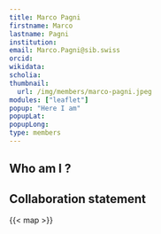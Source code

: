 ```yaml
---
title: Marco Pagni
firstname: Marco
lastname: Pagni
institution: 
email: Marco.Pagni@sib.swiss
orcid: 
wikidata: 
scholia: 
thumbnail:
  url: /img/members/marco-pagni.jpeg
modules: ["leaflet"]
popup: "Here I am"
popupLat: 
popupLong: 
type: members
---
```


## Who am I ?

## Collaboration statement

{{< map >}}
